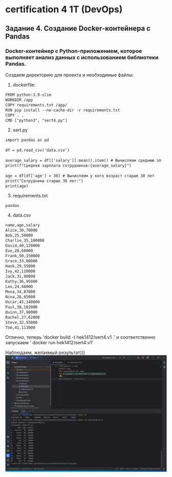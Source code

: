 # certification 4 1T (DevOps)
## Задание 4. Создание Docker-контейнера с Pandas
### Docker-контейнер с Python-приложением, которое выполняет анализ данных с использованием библиотеки Pandas.

Создаем директорию для проекта и необходимые файлы:

1) dockerfile:
```
FROM python:3.9-slim
WORKDIR /app
COPY requirements.txt /app/
RUN pip install --no-cache-dir -r requirements.txt
COPY . .
CMD ["python3", "sert4.py"]
```

2) sert.py
```
import pandas as pd

df = pd.read_csv('data.csv')

average_salary = df[['salary']].mean().item() # Вычисляем среднюю зп
print(f"Средняя зарплата сотрудников:{average_salary}")

age = df[df['age'] > 30] # Вычисляем у кого возраст старше 30 лет
print("Сотрудники старше 30 лет:")
print(age)
```

3) requirements.txt
```
pandas
```

4) data.csv
```
name,age,salary
Alice,30,70000
Bob,25,50000
Charlie,35,100000
David,40,120000
Eve,28,60000
Frank,50,150000
Grace,33,80000
Hank,29,55000
Ivy,42,110000
Jack,31,90000
Kathy,36,95000
Leo,24,48000
Mona,34,87000
Nina,26,65000
Oscar,45,140000
Paul,38,102000
Quinn,37,98000
Rachel,27,62000
Steve,32,93000
Tom,41,113000
```

Отлично, теперь  'docker build -t hek1412/sert4:v1 .' и соответственно запускаем ' docker run hek1412/sert4:v1'

Наблюдаем, желаемый результат)))
![Результат.](1.png)

